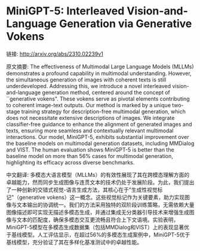 # MiniGPT-5: Interleaved Vision-and-Language Generation via Generative Vokens

链接: http://arxiv.org/abs/2310.02239v1

原文摘要:
The effectiveness of Multimodal Large Language Models (MLLMs) demonstrates a
profound capability in multimodal understanding. However, the simultaneous
generation of images with coherent texts is still underdeveloped. Addressing
this, we introduce a novel interleaved vision-and-language generation method,
centered around the concept of ``generative vokens". These vokens serve as
pivotal elements contributing to coherent image-text outputs. Our method is
marked by a unique two-stage training strategy for description-free multimodal
generation, which does not necessitate extensive descriptions of images. We
integrate classifier-free guidance to enhance the alignment of generated images
and texts, ensuring more seamless and contextually relevant multimodal
interactions. Our model, MiniGPT-5, exhibits substantial improvement over the
baseline models on multimodal generation datasets, including MMDialog and VIST.
The human evaluation shows MiniGPT-5 is better than the baseline model on more
than 56\% cases for multimodal generation, highlighting its efficacy across
diverse benchmarks.

中文翻译:
多模态大语言模型（MLLMs）的有效性展现了其在跨模态理解方面的卓越能力，然而同步生成图像与连贯文本的技术仍处于发展阶段。为此，我们提出了一种创新的交错式视觉-语言生成方法，其核心在于"生成性视觉标记"（generative vokens）这一概念。这些视觉标记作为关键要素，助力实现图像与文本输出的协调统一。我们的方法采用独特的双阶段训练策略，无需依赖大量图像描述即可实现无描述多模态生成，并通过集成无分类器引导技术来增强生成图像与文本的匹配度，确保多模态交互更流畅且符合上下文语境。实验表明，MiniGPT-5模型在多模态生成数据集（包括MMDialog和VIST）上的表现显著优于基线模型。人工评估显示，在超过56%的多模态生成案例中，MiniGPT-5优于基线模型，充分验证了其在多样化基准测试中的卓越性能。
